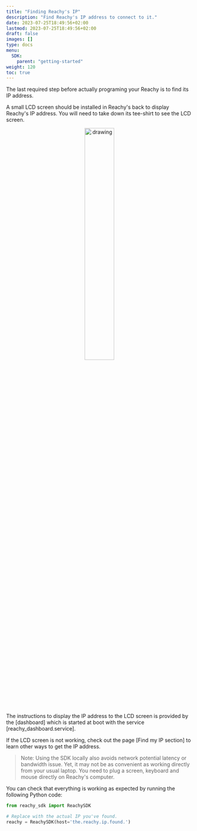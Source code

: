 ```yaml
---
title: "Finding Reachy's IP"
description: "Find Reachy's IP address to connect to it."
date: 2023-07-25T18:49:56+02:00
lastmod: 2023-07-25T18:49:56+02:00
draft: false
images: []
type: docs
menu:
  SDK:
    parent: "getting-started"
weight: 120
toc: true
---
```


The last required step before actually programing your Reachy is to find its IP address. 

A small LCD screen should be installed in Reachy's back to display Reachy's IP address. You will need to take down its tee-shirt to see the LCD screen.

<p align="center">
  <img src="ip_lcd_display_reachy.jpg" alt="drawing" width="40%"/>
</p>

The instructions to display the IP address to the LCD screen is provided by the [dashboard] which is started at boot with the service [reachy_dashboard.service].

If the LCD screen is not working, check out the page [Find my IP section] to learn other ways to get the IP address.

> Note: Using the SDK locally also avoids network potential latency or bandwidth issue. Yet, it may not be as convenient as working directly from your usual laptop. You need to plug a screen, keyboard and mouse directly on Reachy's computer.

You can check that everything is working as expected by running the following Python code:

```python
from reachy_sdk import ReachySDK

# Replace with the actual IP you've found.
reachy = ReachySDK(host='the.reachy.ip.found.')
```